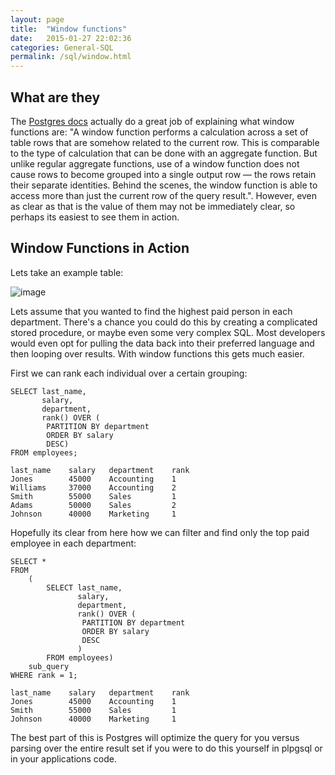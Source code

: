 ```yaml
---
layout: page
title:  "Window functions"
date:   2015-01-27 22:02:36
categories: General-SQL
permalink: /sql/window.html
---
```


What are they
-------------

The [Postgres docs](http://www.postgresql.org/docs/9.1/static/tutorial-window.html) actually do a great job of explaining what window functions are: "A window function performs a calculation across a set of table rows that are somehow related to the current row. This is comparable to the type of calculation that can be done with an aggregate function. But unlike regular aggregate functions, use of a window function does not cause rows to become grouped into a single output row — the rows retain their separate identities. Behind the scenes, the window function is able to access more than just the current row of the query result.". However, even as clear as that is the value of them may not be immediately clear, so perhaps its easiest to see them in action.

Window Functions in Action
--------------------------

Lets take an example table:

![image](http://f.cl.ly/items/3U200N113O2U2g1j2g3V/Untitled%202-3.png)

Lets assume that you wanted to find the highest paid person in each department. There's a chance you could do this by creating a complicated stored procedure, or maybe even some very complex SQL. Most developers would even opt for pulling the data back into their preferred language and then looping over results. With window functions this gets much easier.

First we can rank each individual over a certain grouping:


    SELECT last_name,
           salary,
           department,
           rank() OVER (
            PARTITION BY department
            ORDER BY salary
            DESC)
    FROM employees;

    last_name    salary   department    rank
    Jones        45000    Accounting    1
    Williams     37000    Accounting    2
    Smith        55000    Sales         1
    Adams        50000    Sales         2
    Johnson      40000    Marketing     1

Hopefully its clear from here how we can filter and find only the top paid employee in each department:

    SELECT *
    FROM
        (
            SELECT last_name,
                   salary,
                   department,
                   rank() OVER (
                    PARTITION BY department
                    ORDER BY salary
                    DESC
                   )
            FROM employees)
        sub_query
    WHERE rank = 1;

    last_name    salary   department    rank
    Jones        45000    Accounting    1
    Smith        55000    Sales         1
    Johnson      40000    Marketing     1

The best part of this is Postgres will optimize the query for you versus parsing over the entire result set if you were to do this yourself in plpgsql or in your applications code.
